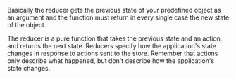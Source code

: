 Basically the reducer gets the previous state of your predefined object as an argument and the function must return in every single case the new state of the object.

The reducer is a pure function that takes the previous state and an action, and returns the next state.
Reducers specify how the application's state changes in response to actions sent to the store. Remember that actions only describe what happened, but don't describe how the application's state changes.